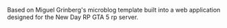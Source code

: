 Based on Miguel Grinberg's microblog template built into a web application designed for the New Day RP GTA 5 rp server.